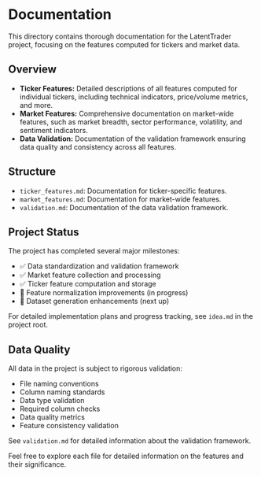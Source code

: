 # Documentation

This directory contains thorough documentation for the LatentTrader project, focusing on the features computed for tickers and market data.

## Overview

- **Ticker Features:** Detailed descriptions of all features computed for individual tickers, including technical indicators, price/volume metrics, and more.
- **Market Features:** Comprehensive documentation on market-wide features, such as market breadth, sector performance, volatility, and sentiment indicators.
- **Data Validation:** Documentation of the validation framework ensuring data quality and consistency across all features.

## Structure

- `ticker_features.md`: Documentation for ticker-specific features.
- `market_features.md`: Documentation for market-wide features.
- `validation.md`: Documentation of the data validation framework.

## Project Status

The project has completed several major milestones:
- ✅ Data standardization and validation framework
- ✅ Market feature collection and processing
- ✅ Ticker feature computation and storage
- 🚧 Feature normalization improvements (in progress)
- 🚧 Dataset generation enhancements (next up)

For detailed implementation plans and progress tracking, see `idea.md` in the project root.

## Data Quality

All data in the project is subject to rigorous validation:
- File naming conventions
- Column naming standards
- Data type validation
- Required column checks
- Data quality metrics
- Feature consistency validation

See `validation.md` for detailed information about the validation framework.

Feel free to explore each file for detailed information on the features and their significance. 